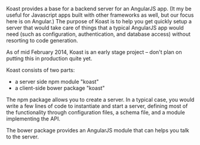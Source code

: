 Koast provides a base for a backend server for an AngularJS app. (It my be
useful for Javascript apps built with other frameworks as well, but our focus
here is on Angular.) The purpose of Koast is to help you get quickly setup a
server that would take care of things that a typical AngularJS app would need
(such as configuration, authentication, and database access) without resorting
to code generation.

As of mid February 2014, Koast is an early stage project – don't plan on
putting this in production quite yet.

Koast consists of two parts:

- a server side npm module "koast"
- a client-side bower package "koast"

The npm package allows you to create a server. In a typical case, you would
write a few lines of code to instantiate and start a server, defining most of
the functionality through configuration files, a schema file, and a module
implementing the API.

The bower package provides an AngularJS module that can helps you talk to the
server.

